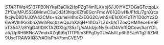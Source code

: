 $START$Wq4S137PB0NYkal3aCik2HpPZgT4m1LXVbj6/iJ0iYVE7OGaGTctqpLkZffCajMPJ553QMnwC3uCd3f3hlqd6ZfeEGcnFmdW61QDivHk/FfdL/7gnXrcaIkcjwD9D1/JQW42CMs+h2uheH4hoZxEGG2C/whSHE1sX0/FzTiY1D0dYz2Q6w9VIh1Kv3bnXWnhRsqbzwQpJnXzqH+1I1Oa7LZdk0/sTZosQHMXece6V9FxT3547/z8YgD4fID/KTA2GXIg//S5zTj/sAUdzjoNyEucD4Vnf9QCow/Aa/YDlLa5/UpRH6KNnW7mdxXZq9t6qTfTP5m3PPgDyGUvAlsIILp6hSEJeV1g2l5ZMI9UxcTRAWXIQ87rAOIsPh47bmCV$END$